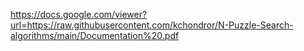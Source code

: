 https://docs.google.com/viewer?url=https://raw.githubusercontent.com/kchondror/N-Puzzle-Search-algorithms/main/Documentation%20.pdf
